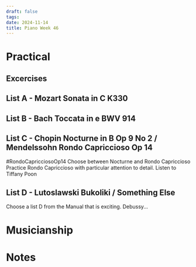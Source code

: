```yaml
---
draft: false
tags:
date: 2024-11-14
title: Piano Week 46
---
```


# Practical
## Excercises

## List A - Mozart Sonata in C K330

## List B - Bach Toccata in e BWV 914

## List C - Chopin Nocturne in B Op 9 No 2 / Mendelssohn Rondo Capriccioso Op 14
#RondoCapricciosoOp14
Choose between Nocturne and Rondo Capriccioso
Practice Rondo Capriccioso with particular attention to detail. 
Listen to Tiffany Poon
## List D - Lutoslawski Bukoliki / Something Else
Choose a list D from the Manual that is exciting.
Debussy...

# Musicianship

# Notes 

